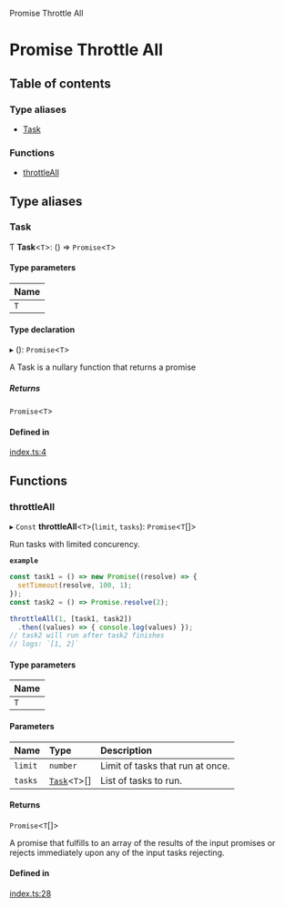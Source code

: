 Promise Throttle All

# Promise Throttle All

## Table of contents

### Type aliases

- [Task](README.md#task)

### Functions

- [throttleAll](README.md#throttleall)

## Type aliases

### Task

Ƭ **Task**<`T`\>: () => `Promise`<`T`\>

#### Type parameters

| Name |
| :------ |
| `T` |

#### Type declaration

▸ (): `Promise`<`T`\>

A Task is a nullary function that returns a promise

##### Returns

`Promise`<`T`\>

#### Defined in

[index.ts:4](https://github.com/robinpokorny/promise-throttle-all/blob/d0fad00/src/index.ts#L4)

## Functions

### throttleAll

▸ `Const` **throttleAll**<`T`\>(`limit`, `tasks`): `Promise`<`T`[]\>

Run tasks with limited concurency.

**`example`**
```ts
const task1 = () => new Promise((resolve) => {
  setTimeout(resolve, 100, 1);
});
const task2 = () => Promise.resolve(2);

throttleAll(1, [task1, task2])
  .then((values) => { console.log(values) });
// task2 will run after task2 finishes
// logs: `[1, 2]`
```

#### Type parameters

| Name |
| :------ |
| `T` |

#### Parameters

| Name | Type | Description |
| :------ | :------ | :------ |
| `limit` | `number` | Limit of tasks that run at once. |
| `tasks` | [`Task`](README.md#task)<`T`\>[] | List of tasks to run. |

#### Returns

`Promise`<`T`[]\>

A promise that fulfills to an array of the results
of the input promises or rejects immediately upon any of
the input tasks rejecting.

#### Defined in

[index.ts:28](https://github.com/robinpokorny/promise-throttle-all/blob/d0fad00/src/index.ts#L28)

